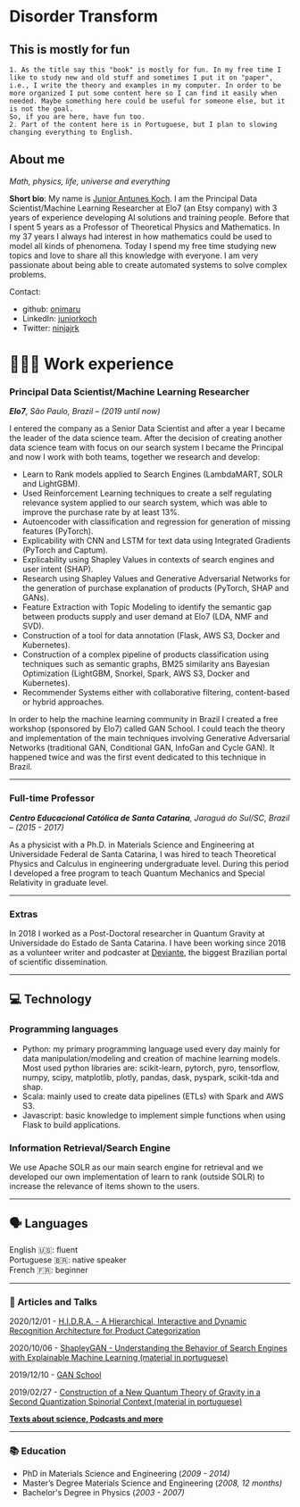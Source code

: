 # Disorder Transform

## This is mostly for fun

```{note}
1. As the title say this "book" is mostly for fun. In my free time I like to study new and old stuff and sometimes I put it on "paper", i.e., I write the theory and examples in my computer. In order to be more organized I put some content here so I can find it easily when needed. Maybe something here could be useful for someone else, but it is not the goal.  
So, if you are here, have fun too.  
2. Part of the content here is in Portuguese, but I plan to slowing changing everything to English.
```

## About me

_Math, physics, life, universe and everything_

**Short bio**: My name is [Junior Antunes Koch](https://www.linkedin.com/in/juniorkoch/?locale=en_US). I am the Principal Data Scientist/Machine Learning Researcher at Elo7 (an Etsy company) with 3 years of experience developing AI solutions and training people. Before that I spent 5 years as a Professor of Theoretical Physics and Mathematics. In my 37 years I always had interest in how mathematics could be used to model all kinds of phenomena. Today I spend my free time studying new topics and love to share all this knowledge with everyone. I am very passionate about being able to create automated systems to solve complex problems.

Contact:
- github: [onimaru](https://github.com/onimaru)  
- LinkedIn: [juniorkoch](https://www.linkedin.com/in/juniorkoch/?locale=en_US)  
- Twitter: [ninjajrk](https://twitter.com/ninjajrk)

# **👩🏻‍💻** Work experience

### Principal Data Scientist/Machine Learning Researcher

***Elo7**, São Paulo, Brazil – (2019 until now)*

I entered the company as a Senior Data Scientist and after a year I became the leader of the data science team. After the decision of creating another data science team with focus on our search system I became the Principal and now I work with both teams, together we research and develop:

- Learn to Rank models applied to Search Engines (LambdaMART, SOLR and LightGBM).
- Used Reinforcement Learning techniques to create a self regulating relevance system applied to our search system, which was able to improve the purchase rate by at least 13%.
- Autoencoder with classification and regression for generation of missing features (PyTorch).
- Explicability with CNN and LSTM for text data using Integrated Gradients (PyTorch and Captum).
- Explicability using Shapley Values in contexts of search engines and user intent (SHAP).
- Research using Shapley Values and Generative Adversarial Networks for the generation of purchase explanation of products (PyTorch, SHAP and GANs).
- Feature Extraction with Topic Modeling to identify the semantic gap between products supply and user demand at Elo7 (LDA, NMF and SVD).
- Construction of a tool for data annotation (Flask, AWS S3, Docker and Kubernetes).
- Construction of a complex pipeline of products classification using techniques such as semantic graphs, BM25 similarity ans Bayesian Optimization (LightGBM, Snorkel, Spark, AWS S3, Docker and Kubernetes).
- Recommender Systems either with collaborative filtering, content-based or hybrid approaches.

In order to help the machine learning community in Brazil I created a free workshop (sponsored by Elo7) called GAN School. I could teach the theory and implementation of the main techniques involving Generative Adversarial Networks (traditional GAN, Conditional GAN, InfoGan and Cycle GAN). It happened twice and was the first event dedicated to this technique in Brazil.

---

### Full-time Professor

***Centro Educacional Católica de Santa Catarina**, Jaraguá do Sul/SC, Brazil – (2015 - 2017)*

As a physicist with a Ph.D. in Materials Science and Engineering at Universidade Federal de Santa Catarina, I was hired to teach Theoretical Physics and Calculus in engineering undergraduate level. During this period I developed a free program to teach Quantum Mechanics and Special Relativity in graduate level.

---

### Extras

In 2018 I worked as a Post-Doctoral researcher in Quantum Gravity at Universidade do Estado de Santa Catarina.
I have been working since 2018 as a volunteer writer and podcaster at [Deviante](http://www.deviante.com.br/), the biggest Brazilian portal of scientific dissemination.

---

## 💻 Technology

### Programming languages

- Python: my primary programming language used every day mainly for data manipulation/modeling and creation of machine learning models. Most used python libraries are: scikit-learn, pytorch, pyro, tensorflow, numpy, scipy, matplotlib, plotly, pandas, dask, pyspark, scikit-tda and shap.
- Scala: mainly used to create data pipelines (ETLs) with Spark and AWS S3.
- Javascript: basic knowledge to implement simple functions when using Flask to build applications.

### Information Retrieval/Search Engine

We use Apache SOLR as our main search engine for retrieval and we developed our own implementation of learn to rank (outside SOLR) to increase the relevance of items shown to the users.

---

## 🗣 Languages

English 🇺🇸: fluent  
Portuguese 🇧🇷: native speaker  
French 🇫🇷: beginner  

---

### 📜 Articles and Talks

2020/12/01 - [H.I.D.R.A. - A Hierarchical, Interactive and Dynamic Recognition Architecture for Product Categorization](https://docs.google.com/presentation/d/1LjpkS938YP8OBuYbTU861OEgQhS9ltlMYuQ_Ki9KzDU/edit#slide=id.ga3ddc3c1c8_0_183)

2020/10/06 - [ShapleyGAN - Understanding the Behavior of Search Engines with Explainable Machine Learning (material in portuguese)](https://thedevconf.s3-sa-east-1.amazonaws.com/presentations/TDC2020SP/machine/CQC-3742_2020-08-27T064951_ShapleyGAN-TDC2020.pdf)

2019/12/10 - [GAN School](https://github.com/onimaru/GAN_School)

2019/02/27 - [Construction of a New Quantum Theory of Gravity in a Second Quantization Spinorial Context (material in portuguese)](https://drive.google.com/file/d/16CwrbdcOlzw59EwCTs7ojVJmHdjxexyM/view)

[**Texts about science, Podcasts and more**](https://www.notion.so/Publica-es-4bad9a99999741b6ba092f13882f4d6f)

---

### 📚 Education

- PhD in Materials Science and Engineering (*2009 - 2014)*
- Master’s Degree Materials Science and Engineering (*2008, 12 months)*
- Bachelor's Degree in Physics (*2003 - 2007)*
